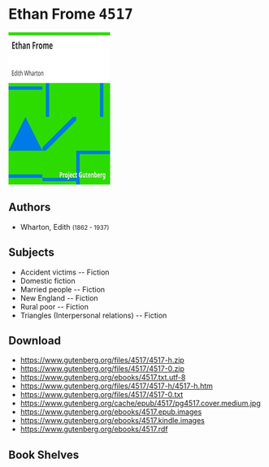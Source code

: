 # Ethan Frome <kbd>4517</kbd>

![](./cover.medium.jpg "")

## Authors


 - Wharton, Edith <small>(1862 - 1937)</small>

## Subjects


 - Accident victims -- Fiction
 - Domestic fiction
 - Married people -- Fiction
 - New England -- Fiction
 - Rural poor -- Fiction
 - Triangles (Interpersonal relations) -- Fiction

## Download


 - https://www.gutenberg.org/files/4517/4517-h.zip
 - https://www.gutenberg.org/files/4517/4517-0.zip
 - https://www.gutenberg.org/ebooks/4517.txt.utf-8
 - https://www.gutenberg.org/files/4517/4517-h/4517-h.htm
 - https://www.gutenberg.org/files/4517/4517-0.txt
 - https://www.gutenberg.org/cache/epub/4517/pg4517.cover.medium.jpg
 - https://www.gutenberg.org/ebooks/4517.epub.images
 - https://www.gutenberg.org/ebooks/4517.kindle.images
 - https://www.gutenberg.org/ebooks/4517.rdf

## Book Shelves


